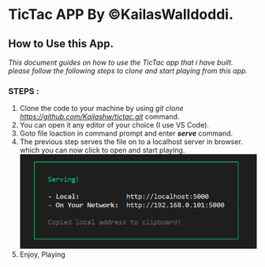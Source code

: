 # TicTac APP By ©KailasWalldoddi.
## How to Use this App.
*This document guides on how to use the TicTac app that i have built. please follow the following steps to clone and start playing from this app.* 

### STEPS :
1. Clone the code to your machine by using *git clone https://github.com/Kailashw/tictac.git* command.
2. You can open it any editor of your choice (I use VS Code).
3. Goto file loaction in command prompt and enter __*serve*__ command.
4. The previous step serves the file on to a localhost server in browser. which you can now click to open and start playing.
    ![GitHub Logo](/serve.png)
5. Enjoy, Playing
